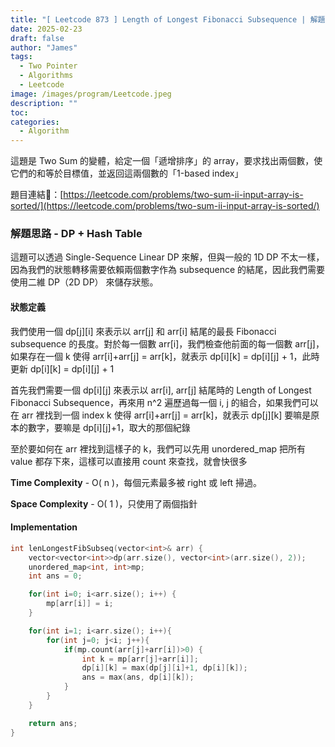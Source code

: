 ```yaml
---
title: "[ Leetcode 873 ] Length of Longest Fibonacci Subsequence | 解題思路分享"
date: 2025-02-23
draft: false
author: "James"
tags:
  - Two Pointer
  - Algorithms
  - Leetcode
image: /images/program/Leetcode.jpeg
description: ""
toc: 
categories:
  - Algorithm
---
```


這題是 Two Sum 的變體，給定一個「遞增排序」的 array，要求找出兩個數，使它們的和等於目標值，並返回這兩個數的「1-based index」

題目連結🔗：[https://leetcode.com/problems/two-sum-ii-input-array-is-sorted/](https://leetcode.com/problems/two-sum-ii-input-array-is-sorted/)

### **解題思路 - DP + Hash Table**

這題可以透過 Single-Sequence Linear DP 來解，但與一般的 1D DP 不太一樣，因為我們的狀態轉移需要依賴兩個數字作為 subsequence 的結尾，因此我們需要使用二維 DP（2D DP） 來儲存狀態。

#### 狀態定義

我們使用一個 dp[j][i] 來表示以 arr[j] 和 arr[i] 結尾的最長 Fibonacci subsequence 的長度。對於每一個數 arr[i]，我們檢查他前面的每一個數 arr[j]，如果存在一個 k 使得 arr[i]+arr[j] = arr[k]，就表示 dp[i][k] = dp[i][j] + 1，此時更新 dp[i][k] = dp[i][j] + 1


首先我們需要一個 dp[i][j] 來表示以 arr[i], arr[j] 結尾時的 Length of Longest Fibonacci Subsequence，再來用 n^2 遍歷過每一個 i, j 的組合，如果我們可以在 arr 裡找到一個 index k 使得 arr[i]+arr[j] = arr[k]，就表示 dp[j][k] 要嘛是原本的數字，要嘛是 dp[i][j]+1，取大的那個紀錄

至於要如何在 arr 裡找到這樣子的 k，我們可以先用 unordered_map 把所有 value 都存下來，這樣可以直接用 count 來查找，就會快很多

**Time Complexity** - O( n )，每個元素最多被 right 或 left 掃過。

**Space Complexity** - O( 1 )，只使用了兩個指針

#### **Implementation**

```cpp
int lenLongestFibSubseq(vector<int>& arr) {
    vector<vector<int>>dp(arr.size(), vector<int>(arr.size(), 2));
    unordered_map<int, int>mp;
    int ans = 0;

    for(int i=0; i<arr.size(); i++) {
        mp[arr[i]] = i;
    }

    for(int i=1; i<arr.size(); i++){
        for(int j=0; j<i; j++){
            if(mp.count(arr[j]+arr[i])>0) {
                int k = mp[arr[j]+arr[i]];
                dp[i][k] = max(dp[j][i]+1, dp[i][k]);
                ans = max(ans, dp[i][k]);
            }
        }
    }

    return ans;
}
```